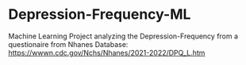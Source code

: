 # Depression-Frequency-ML
Machine Learning Project analyzing the Depression-Frequency from a questionaire from Nhanes Database: https://wwwn.cdc.gov/Nchs/Nhanes/2021-2022/DPQ_L.htm
